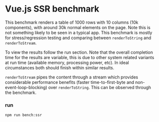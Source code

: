 # Vue.js SSR benchmark

This benchmark renders a table of 1000 rows with 10 columns (10k components), with around 30k normal elements on the page. Note this is not something likely to be seen in a typical app. This benchmark is mostly for stress/regression testing and comparing between `renderToString` and `renderToStream`.

To view the results follow the run section. Note that the overall completion time for the results are variable, this is due to other system related variants at run time (available memory, processing power, etc). In ideal circumstances both should finish within similar results.

`renderToStream` pipes the content through a stream which provides considerable performance benefits (faster time-to-first-byte and non-event-loop-blocking) over `renderToString`. This can be observed through the benchmark.

### run

``` bash
npm run bench:ssr
```

